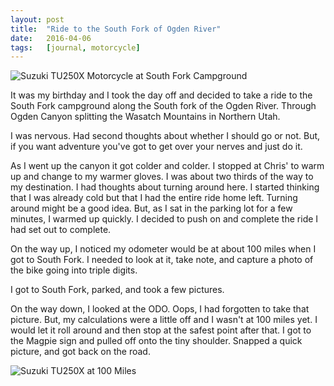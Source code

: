```yaml
---
layout: post
title:  "Ride to the South Fork of Ogden River"
date:   2016-04-06
tags:   [journal, motorcycle]
---
```


![Suzuki TU250X Motorcycle at South Fork Campground](image/tu250x-southfork.jpg)

It was my birthday and I took the day off and decided to take a ride to 
the South Fork campground along the South fork of the Ogden River. Through 
Ogden Canyon splitting the Wasatch Mountains in Northern Utah.

I was nervous. Had second thoughts about whether I should go or not. But, if 
you want adventure you've got to get over your nerves and just do it.

As I went up the canyon it got colder and colder. I stopped at Chris' to warm 
up and change to my warmer gloves. I was about two thirds of the way to my 
destination. I had thoughts about turning around here. I started thinking that 
I was already cold but that I had the entire ride home left. Turning around 
might be a good idea. But, as I sat in the parking lot for a few minutes, I 
warmed up quickly. I decided to push on and complete the ride I had set out 
to complete.

On the way up, I noticed my odometer would be at about 100 miles when I got to 
South Fork. I needed to look at it, take note, and capture a photo of the 
bike going into triple digits.

I got to South Fork, parked, and took a few pictures.

On the way down, I looked at the ODO. Oops, I had forgotten to take that 
picture. But, my calculations were a little off and I wasn't at 100 miles yet.
I would let it roll around and then stop at the safest point after that. I got 
to the Magpie sign and pulled off onto the tiny shoulder. Snapped a quick
picture, and got back on the road.

![Suzuki TU250X at 100 Miles](image/tu250x-100-miles.jpg)